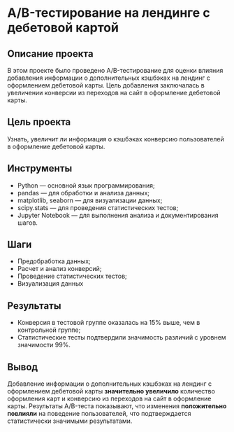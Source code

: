 # A/B-тестирование на лендинге с дебетовой картой

## Описание проекта
В этом проекте было проведено A/B-тестирование для оценки влияния добавления информации о дополнительных кэшбэках на лендинг с оформлением дебетовой карты. Цель добавления заключалась в увеличении конверсии из переходов на сайт в оформление дебетовой карты.

## Цель проекта
Узнать, увеличит ли информация о кэшбэках конверсию пользователей в оформление дебетовой карты.

## Инструменты
- Python — основной язык программирования;
- pandas — для обработки и анализа данных;
- matplotlib, seaborn — для визуализации данных;
- scipy.stats — для проведения статистических тестов;
- Jupyter Notebook — для выполнения анализа и документирования шагов.

## Шаги
- Предобработка данных;
- Расчет и анализ конверсий;
- Проведение статистических тестов;
- Визуализация данных

## Результаты
- Конверсия в тестовой группе оказалась на 15% выше, чем в контрольной группе;
- Статистические тесты подтвердили значимость различий с уровнем значимости 99%.

## Вывод
Добавление информации о дополнительных кэшбэках на лендинг с оформлением дебетовой карты **значительно увеличило** количество оформления карт и конверсию из переходов на сайт в оформление карты. Результаты A/B-теста показывают, что изменения **положительно повлияли** на поведение пользователей, что подтверждается статистически значимыми результатами.
